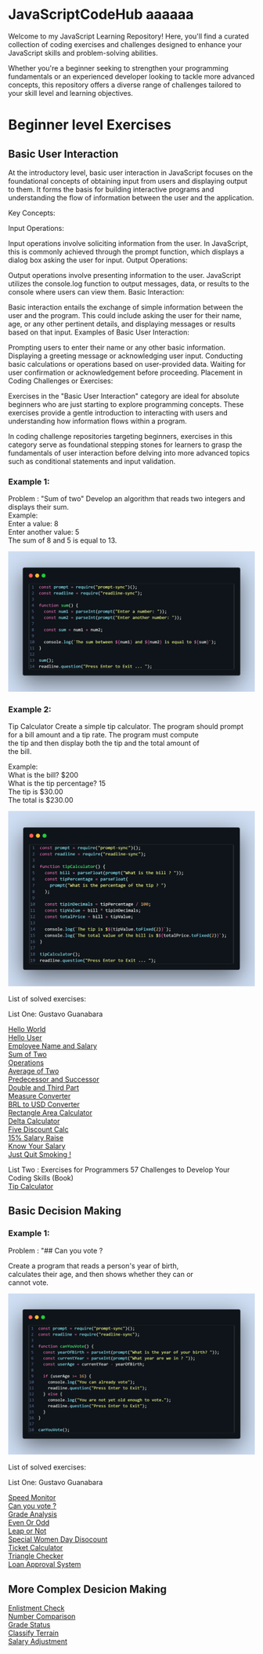 # JavaScriptCodeHub aaaaaa

Welcome to my JavaScript Learning Repository! Here, you'll find a curated collection of coding exercises and challenges designed to enhance your JavaScript skills and problem-solving abilities.

Whether you're a beginner seeking to strengthen your programming fundamentals or an experienced developer looking to tackle more advanced concepts, this repository offers a diverse range of challenges tailored to your skill level and learning objectives.

# Beginner level Exercises

## Basic User Interaction

At the introductory level, basic user interaction in JavaScript focuses on the foundational concepts of obtaining input from users and displaying output to them. It forms the basis for building interactive programs and understanding the flow of information between the user and the application.

Key Concepts:

Input Operations:

Input operations involve soliciting information from the user. In JavaScript, this is commonly achieved through the prompt function, which displays a dialog box asking the user for input.
Output Operations:

Output operations involve presenting information to the user. JavaScript utilizes the console.log function to output messages, data, or results to the console where users can view them.
Basic Interaction:

Basic interaction entails the exchange of simple information between the user and the program. This could include asking the user for their name, age, or any other pertinent details, and displaying messages or results based on that input.
Examples of Basic User Interaction:

Prompting users to enter their name or any other basic information.
Displaying a greeting message or acknowledging user input.
Conducting basic calculations or operations based on user-provided data.
Waiting for user confirmation or acknowledgement before proceeding.
Placement in Coding Challenges or Exercises:

Exercises in the "Basic User Interaction" category are ideal for absolute beginners who are just starting to explore programming concepts. These exercises provide a gentle introduction to interacting with users and understanding how information flows within a program.

In coding challenge repositories targeting beginners, exercises in this category serve as foundational stepping stones for learners to grasp the fundamentals of user interaction before delving into more advanced topics such as conditional statements and input validation.

### Example 1: 

Problem : "Sum of two"
Develop an algorithm that reads two integers and displays their sum.<br>
Example:<br>
Enter a value: 8 <br>
Enter another value: 5 <br>
The sum of 8 and 5 is equal to 13. <br>

![Basic Sequence:](https://github.com/davi-p-oliveira-11/JavaScriptCodeHub/blob/main/Images/basic%20sequences.png)<br>

### Example 2:

Tip Calculator
Create a simple tip calculator. The program should prompt <br>
for a bill amount and a tip rate. The program must compute <br>
the tip and then display both the tip and the total amount of <br>
the bill. <br>

Example: <br>
What is the bill? $200 <br>
What is the tip percentage? 15 <br>
The tip is $30.00 <br>
The total is $230.00 <br>

![Basic Sequence 2:](https://github.com/davi-p-oliveira-11/JavaScriptCodeHub/blob/main/Images/basic-snapshot.png)<br>

List of solved exercises:

List One: Gustavo Guanabara

[Hello World](https://github.com/davi-p-oliveira-11/JavaScriptCodeHub/blob/main/Challenges/HelloWorld/problem.md)<br>
[Hello User](https://github.com/davi-p-oliveira-11/JavaScriptCodeHub/tree/main/Challenges/HelloUser/problem.md)<br>
[Employee Name and Salary](https://github.com/davi-p-oliveira-11/JavaScriptCodeHub/tree/main/Challenges/EmployeeName/problem.md)<br>
[Sum of Two](https://github.com/davi-p-oliveira-11/JavaScriptCodeHub/tree/main/Challenges/SumofTwo/problem.md)<br>
[Operations](https://github.com/davi-p-oliveira-11/JavaScriptCodeHub/tree/main/Challenges/Operations/problem.md)<br>
[Average of Two](https://github.com/davi-p-oliveira-11/JavaScriptCodeHub/tree/main/Challenges/Average-of-Two/problem.md)<br>
[Predecessor and Successor](https://github.com/davi-p-oliveira-11/JavaScriptCodeHub/tree/main/Challenges/Predecessor-Succesor/problem.md)<br>
[Double and Third Part](https://github.com/davi-p-oliveira-11/JavaScriptCodeHub/tree/main/Challenges/Double-Third/problem.md)<br>
[Measure Converter](https://github.com/davi-p-oliveira-11/JavaScriptCodeHub/tree/main/Challenges/Measure-Converter/problem.md)<br>
[BRL to USD Converter](https://github.com/davi-p-oliveira-11/JavaScriptCodeHub/tree/main/Challenges/brl-to-dollar/problem.md)<br>
[Rectangle Area Calculator ](https://github.com/davi-p-oliveira-11/JavaScriptCodeHub/blob/main/Challenges/Rectangle-Calc/problem.md)<br>
[Delta Calculator](https://github.com/davi-p-oliveira-11/JavaScriptCodeHub/tree/main/Challenges/DeltaCalculator/problem.md)<br>
[Five Discount Calc](https://github.com/davi-p-oliveira-11/JavaScriptCodeHub/tree/main/Challenges/Five-Discount/problem.md)<br>
[15% Salary Raise ](https://github.com/davi-p-oliveira-11/JavaScriptCodeHub/tree/main/Challenges/15-Salary-Raise/problem.md)<br>
[Know Your Salary](https://github.com/davi-p-oliveira-11/JavaScriptCodeHub/tree/main/Challenges/Know-Your-Salary/problem.md)<br>
[Just Quit Smoking !](https://github.com/davi-p-oliveira-11/JavaScriptCodeHub/tree/main/Challenges/Quit-Smoking/problem.md)<br>

List Two : Exercises for Programmers 57 Challenges to Develop Your Coding Skills (Book)  <br>
[Tip Calculator](https://github.com/davi-p-oliveira-11/JavaScriptCodeHub/tree/main/Challenges/Tip-Calculator/problem.md)<br>


## Basic Decision Making

### Example 1: 

Problem : "## Can you vote ?

Create a program that reads a person's year of birth,<br>
calculates their age, and then shows whether they can or <br>cannot vote.

![Basic Decision Making:](https://github.com/davi-p-oliveira-11/JavaScriptCodeHub/blob/main/Images/code-snapshot.png)<br>

List of solved exercises:

List One: Gustavo Guanabara

[Speed Monitor](https://github.com/davi-p-oliveira-11/JavaScriptCodeHub/blob/main/Challenges/Speed-Monitor/problem.md) <br>
[Can you vote ?](https://github.com/davi-p-oliveira-11/JavaScriptCodeHub/tree/main/Challenges/Can-you-vote/problem.md)<br>
[Grade Analysis](https://github.com/davi-p-oliveira-11/JavaScriptCodeHub/blob/main/Challenges/GradeAnalysis/problem.md) <br>
[Even Or Odd](https://github.com/davi-p-oliveira-11/JavaScriptCodeHub/blob/main/Challenges/EvenOrOdd/problem.md) <br>
[Leap or Not](https://github.com/davi-p-oliveira-11/JavaScriptCodeHub/blob/main/Challenges/LeapOrNot/problem.md) <br>
[Special Women Day Disocount]() <br>
[Ticket Calculator](https://github.com/davi-p-oliveira-11/JavaScriptCodeHub/blob/main/Challenges/TicketCalculator/problem.md) <br>
[Triangle Checker]() <br>
[Loan Approval System](https://github.com/davi-p-oliveira-11/JavaScriptCodeHub/blob/main/Challenges/LoanApprovalSystem/problem.md)<br>

## More Complex Desicion Making

[Enlistment Check](https://github.com/davi-p-oliveira-11/JavaScriptCodeHub/blob/main/Challenges/EnlistmentCheck/problem.md)<br>
[Number Comparison](https://github.com/davi-p-oliveira-11/JavaScriptCodeHub/blob/main/Challenges/Number%20Comparison/problem.md)<br>
[Grade Status](https://github.com/davi-p-oliveira-11/JavaScriptCodeHub/blob/main/Challenges/GradeStatus/problem.md)<br>
[Classify Terrain](https://github.com/davi-p-oliveira-11/JavaScriptCodeHub/blob/main/Challenges/ClassifyTerrain/problem.md)<br>
[Salary Adjustment](https://github.com/davi-p-oliveira-11/JavaScriptCodeHub/blob/main/Challenges/SalaryAdjustmentSystem/problem.md)<br>


